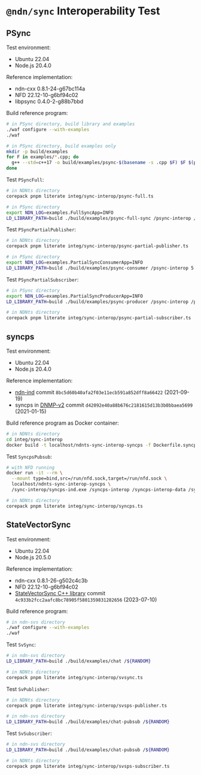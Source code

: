 # `@ndn/sync` Interoperability Test

## PSync

Test environment:

* Ubuntu 22.04
* Node.js 20.4.0

Reference implementation:

* ndn-cxx 0.8.1-24-g67bc114a
* NFD 22.12-10-g6bf94c02
* libpsync 0.4.0-2-g88b7bbd

Build reference program:

```bash
# in PSync directory, build library and examples
./waf configure --with-examples
./waf

# in PSync directory, build examples only
mkdir -p build/examples
for F in examples/*.cpp; do
  g++ --std=c++17 -o build/examples/psync-$(basename -s .cpp $F) $F $(pkg-config --cflags --libs libndn-cxx PSync)
done
```

Test `PSyncFull`:

```bash
# in NDNts directory
corepack pnpm literate integ/sync-interop/psync-full.ts

# in PSync directory
export NDN_LOG=examples.FullSyncApp=INFO
LD_LIBRARY_PATH=build ./build/examples/psync-full-sync /psync-interop /psync-memphis/${RANDOM} 10 1000
```

Test `PSyncPartialPublisher`:

```bash
# in NDNts directory
corepack pnpm literate integ/sync-interop/psync-partial-publisher.ts

# in PSync directory
export NDN_LOG=examples.PartialSyncConsumerApp=INFO
LD_LIBRARY_PATH=build ./build/examples/psync-consumer /psync-interop 5
```

Test `PSyncPartialSubscriber`:

```bash
# in PSync directory
export NDN_LOG=examples.PartialSyncProducerApp=INFO
LD_LIBRARY_PATH=build ./build/examples/psync-producer /psync-interop /psync-memphis/${RANDOM} 10 1000

# in NDNts directory
corepack pnpm literate integ/sync-interop/psync-partial-subscriber.ts
```

## syncps

Test environment:

* Ubuntu 22.04
* Node.js 20.4.0

Reference implementation:

* [ndn-ind](https://github.com/operantnetworks/ndn-ind) commit `8bc5d60b40afa2f03e11ecb591a852dff8a66422` (2021-09-19)
* syncps in [DNMP-v2](https://github.com/pollere/DNMP-v2) commit `d42092e40a88b676c2181615d13b3b0bbaea5699` (2021-01-15)

Build reference program as Docker container:

```bash
# in NDNts directory
cd integ/sync-interop
docker build -t localhost/ndnts-sync-interop-syncps -f Dockerfile.syncps .
```

Test `SyncpsPubsub`:

```bash
# with NFD running
docker run -it --rm \
  --mount type=bind,src=/run/nfd.sock,target=/run/nfd.sock \
  localhost/ndnts-sync-interop-syncps \
  /sync-interop/syncps-ind.exe /syncps-interop /syncps-interop-data /syncps-interop-data/ind/$RANDOM

# in NDNts directory
corepack pnpm literate integ/sync-interop/syncps.ts
```

## StateVectorSync

Test environment:

* Ubuntu 22.04
* Node.js 20.5.0

Reference implementation:

* ndn-cxx 0.8.1-26-g502c4c3b
* NFD 22.12-10-g6bf94c02
* [StateVectorSync C++ library](https://github.com/named-data/ndn-svs) commit `4c933b2fcc2aafc8bc78905f5801359831282656` (2023-07-10)

Build reference program:

```bash
# in ndn-svs directory
./waf configure --with-examples
./waf
```

Test `SvSync`:

```bash
# in ndn-svs directory
LD_LIBRARY_PATH=build ./build/examples/chat /${RANDOM}

# in NDNts directory
corepack pnpm literate integ/sync-interop/svsync.ts
```

Test `SvPublisher`:

```bash
# in NDNts directory
corepack pnpm literate integ/sync-interop/svsps-publisher.ts

# in ndn-svs directory
LD_LIBRARY_PATH=build ./build/examples/chat-pubsub /${RANDOM}
```

Test `SvSubscriber`:

```bash
# in ndn-svs directory
LD_LIBRARY_PATH=build ./build/examples/chat-pubsub /${RANDOM}

# in NDNts directory
corepack pnpm literate integ/sync-interop/svsps-subscriber.ts
```
